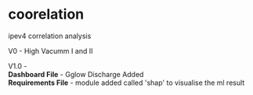 # coorelation
ipev4 correlation analysis

V0 - High Vacumm I and II

V1.0 - <br> 
**Dashboard File** - Gglow Discharge Added <br>
**Requirements File** - module added called 'shap' to visualise the ml result 
        
